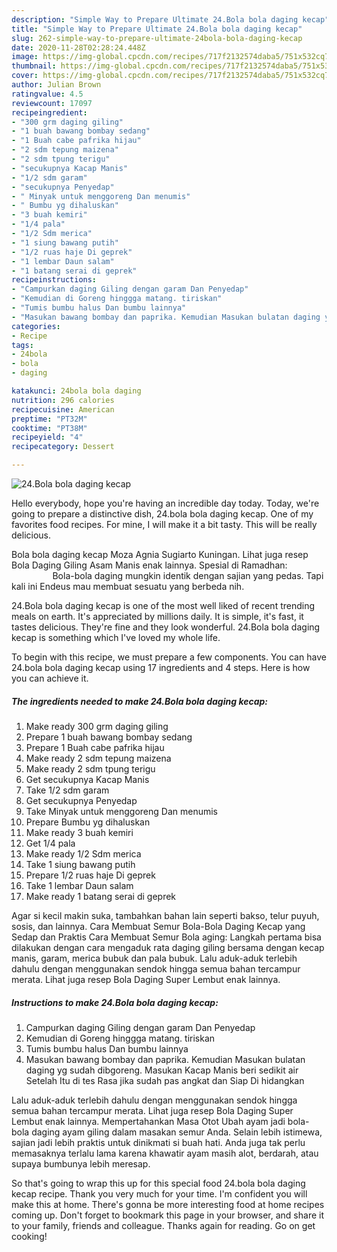 ```yaml
---
description: "Simple Way to Prepare Ultimate 24.Bola bola daging kecap"
title: "Simple Way to Prepare Ultimate 24.Bola bola daging kecap"
slug: 262-simple-way-to-prepare-ultimate-24bola-bola-daging-kecap
date: 2020-11-28T02:28:24.448Z
image: https://img-global.cpcdn.com/recipes/717f2132574daba5/751x532cq70/24bola-bola-daging-kecap-foto-resep-utama.jpg
thumbnail: https://img-global.cpcdn.com/recipes/717f2132574daba5/751x532cq70/24bola-bola-daging-kecap-foto-resep-utama.jpg
cover: https://img-global.cpcdn.com/recipes/717f2132574daba5/751x532cq70/24bola-bola-daging-kecap-foto-resep-utama.jpg
author: Julian Brown
ratingvalue: 4.5
reviewcount: 17097
recipeingredient:
- "300 grm daging giling"
- "1 buah bawang bombay sedang"
- "1 Buah cabe pafrika hijau"
- "2 sdm tepung maizena"
- "2 sdm tpung terigu"
- "secukupnya Kacap Manis"
- "1/2 sdm garam"
- "secukupnya Penyedap"
- " Minyak untuk menggoreng Dan menumis"
- " Bumbu yg dihaluskan"
- "3 buah kemiri"
- "1/4 pala"
- "1/2 Sdm merica"
- "1 siung bawang putih"
- "1/2 ruas haje Di geprek"
- "1 lembar Daun salam"
- "1 batang serai di geprek"
recipeinstructions:
- "Campurkan daging Giling dengan garam Dan Penyedap"
- "Kemudian di Goreng hinggga matang. tiriskan"
- "Tumis bumbu halus Dan bumbu lainnya"
- "Masukan bawang bombay dan paprika. Kemudian Masukan bulatan daging yg sudah dibgoreng. Masukan Kacap Manis beri sedikit air Setelah Itu di tes Rasa jika sudah pas angkat dan Siap Di hidangkan"
categories:
- Recipe
tags:
- 24bola
- bola
- daging

katakunci: 24bola bola daging 
nutrition: 296 calories
recipecuisine: American
preptime: "PT32M"
cooktime: "PT38M"
recipeyield: "4"
recipecategory: Dessert

---
```



![24.Bola bola daging kecap](https://img-global.cpcdn.com/recipes/717f2132574daba5/751x532cq70/24bola-bola-daging-kecap-foto-resep-utama.jpg)

Hello everybody, hope you're having an incredible day today. Today, we're going to prepare a distinctive dish, 24.bola bola daging kecap. One of my favorites food recipes. For mine, I will make it a bit tasty. This will be really delicious.

Bola bola daging kecap Moza Agnia Sugiarto Kuningan. Lihat juga resep Bola Daging Giling Asam Manis enak lainnya. Spesial di Ramadhan: ⠀⠀⠀⠀⠀⠀ Bola-bola daging mungkin identik dengan sajian yang pedas. Tapi kali ini Endeus mau membuat sesuatu yang berbeda nih.

24.Bola bola daging kecap is one of the most well liked of recent trending meals on earth. It's appreciated by millions daily. It is simple, it's fast, it tastes delicious. They're fine and they look wonderful. 24.Bola bola daging kecap is something which I've loved my whole life.


To begin with this recipe, we must prepare a few components. You can have 24.bola bola daging kecap using 17 ingredients and 4 steps. Here is how you can achieve it.

<!--inarticleads1-->

##### The ingredients needed to make 24.Bola bola daging kecap:

1. Make ready 300 grm daging giling
1. Prepare 1 buah bawang bombay sedang
1. Prepare 1 Buah cabe pafrika hijau
1. Make ready 2 sdm tepung maizena
1. Make ready 2 sdm tpung terigu
1. Get secukupnya Kacap Manis
1. Take 1/2 sdm garam
1. Get secukupnya Penyedap
1. Take  Minyak untuk menggoreng Dan menumis
1. Prepare  Bumbu yg dihaluskan
1. Make ready 3 buah kemiri
1. Get 1/4 pala
1. Make ready 1/2 Sdm merica
1. Take 1 siung bawang putih
1. Prepare 1/2 ruas haje Di geprek
1. Take 1 lembar Daun salam
1. Make ready 1 batang serai di geprek


Agar si kecil makin suka, tambahkan bahan lain seperti bakso, telur puyuh, sosis, dan lainnya. Cara Membuat Semur Bola-Bola Daging Kecap yang Sedap dan Praktis Cara Membuat Semur Bola aging: Langkah pertama bisa dilakukan dengan cara mengaduk rata daging giling bersama dengan kecap manis, garam, merica bubuk dan pala bubuk. Lalu aduk-aduk terlebih dahulu dengan menggunakan sendok hingga semua bahan tercampur merata. Lihat juga resep Bola Daging Super Lembut enak lainnya. 

<!--inarticleads2-->

##### Instructions to make 24.Bola bola daging kecap:

1. Campurkan daging Giling dengan garam Dan Penyedap
1. Kemudian di Goreng hinggga matang. tiriskan
1. Tumis bumbu halus Dan bumbu lainnya
1. Masukan bawang bombay dan paprika. Kemudian Masukan bulatan daging yg sudah dibgoreng. Masukan Kacap Manis beri sedikit air Setelah Itu di tes Rasa jika sudah pas angkat dan Siap Di hidangkan


Lalu aduk-aduk terlebih dahulu dengan menggunakan sendok hingga semua bahan tercampur merata. Lihat juga resep Bola Daging Super Lembut enak lainnya. Mempertahankan Masa Otot Ubah ayam jadi bola-bola daging ayam giling dalam masakan semur Anda. Selain lebih istimewa, sajian jadi lebih praktis untuk dinikmati si buah hati. Anda juga tak perlu memasaknya terlalu lama karena khawatir ayam masih alot, berdarah, atau supaya bumbunya lebih meresap. 

So that's going to wrap this up for this special food 24.bola bola daging kecap recipe. Thank you very much for your time. I'm confident you will make this at home. There's gonna be more interesting food at home recipes coming up. Don't forget to bookmark this page in your browser, and share it to your family, friends and colleague. Thanks again for reading. Go on get cooking!
